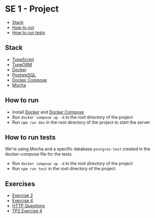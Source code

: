 # SE 1 - Project

- [Stack](#stack)
- [How to run](#how-to-run)
- [How to run tests](#how-to-run-tests)

## Stack

- [TypeScript](https://www.typescriptlang.org/)
- [TypeORM](https://typeorm.io/#/)
- [Docker](https://www.docker.com/)
- [PostgreSQL](https://www.postgresql.org/)
- [Docker Compose](https://docs.docker.com/compose/)
- [Mocha](https://mochajs.org/)

## How to run

- Install [Docker](https://www.docker.com/) and [Docker Compose](https://docs.docker.com/compose/)
- Run `docker compose up -d` in the root directory of the project
- Run `npm run dev` in the root directory of the project to start the server

## How to run tests

We're using Mocha and a specific database `postgres-test` created in the docker-compose file for the tests.

- Run `docker compose up -d` in the root directory of the project
- Run `npm run test` in the root directory of the project

## Exercises

- [Exercise 2](./exercises/Exercise2.md)
- [Exercise 4](./exercises/Exercise4.md)
- [HTTP Questions](./exercises/HttpEndpointsQuestions.md)
- [TP2 Exercise 4](./exercises/TP2_Exercise4.md)